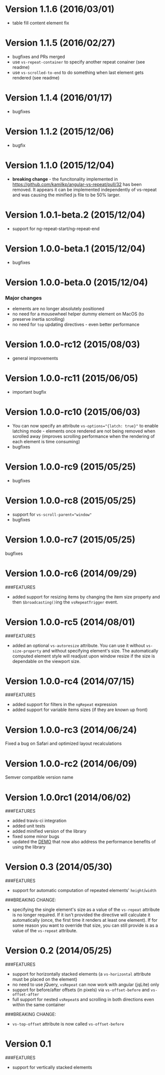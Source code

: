 Version 1.1.6 (2016/03/01)
=================

  * table fill content element fix

Version 1.1.5 (2016/02/27)
=================

  * bugfixes and PRs merged
  * use `vs-repeat-container` to specify another repeat conainer (see readme)
  * use `vs-scrolled-to-end` to do something when last element gets rendered (see readme)

Version 1.1.4 (2016/01/17)
=================

  * bugfixes

Version 1.1.2 (2015/12/06)
=================

  * bugfix

Version 1.1.0 (2015/12/04)
=================

  * **breaking change** - the funcitonality implemented in https://github.com/kamilkp/angular-vs-repeat/pull/32 has been removed. It appears it can be implemented independently of vs-repeat and was causing the minified js file to be 50% larger.

Version 1.0.1-beta.2 (2015/12/04)
=================

  * support for ng-repeat-start/ng-repeat-end

Version 1.0.0-beta.1 (2015/12/04)
=================

  * bugfixes

Version 1.0.0-beta.0 (2015/12/04)
=================

### Major changes
  * elements are no longer absolutely positioned
  * no need for a mousewheel helper dummy element on MacOS (to preserve inertia scrolling)
  * no need for `top` updating directives - even better performance

Version 1.0.0-rc12 (2015/08/03)
=================

  * general improvements

Version 1.0.0-rc11 (2015/06/05)
=================

  * important bugfix

Version 1.0.0-rc10 (2015/06/03)
=================

  * You can now specify an attribute `vs-options="{latch: true}"` to enable latching mode - elements once rendered are not being removed when scrolled away (improves scrolling performance when the rendering of each element is time consuming)
  * bugfixes

Version 1.0.0-rc9 (2015/05/25)
=================

  * bugfixes

Version 1.0.0-rc8 (2015/05/25)
=================

  * support for `vs-scroll-parent="window"`
  * bugfixes

Version 1.0.0-rc7 (2015/05/25)
=================

bugfixes

Version 1.0.0-rc6 (2014/09/29)
=================

###FEATURES
  * added support for resizing items by changing the item size property and then `$broadcasting()`ing the ``vsRepeatTrigger`` event.

Version 1.0.0-rc5 (2014/08/01)
=================

###FEATURES
  * added an optional `vs-autoresize` attribute. You can use it without `vs-size-property` and without specifying element's size. The automatically computed element style will readjust upon window resize if the size is dependable on the viewport size.

Version 1.0.0-rc4 (2014/07/15)
=================

###FEATURES
  * added support for filters in the `ngRepeat` expression
  * added support for variable items sizes (if they are known up front)

Version 1.0.0-rc3 (2014/06/24)
=================
Fixed a bug on Safari and optimized layout recalculations

Version 1.0.0-rc2 (2014/06/09)
=================
Semver compatible version name

Version 1.0.0rc1 (2014/06/02)
=================

###FEATURES
- added travis-ci integration
- added unit tests
- added minified version of the library
- fixed some minor bugs
- updated the [DEMO](http://kamilkp.github.io/angular-vs-repeat/) that now also address the performance benefits of using the library

Version 0.3 (2014/05/30)
=================

###FEATURES
- support for automatic computation of repeated elements' `height`/`width`

###BREAKING CHANGE:
- specifying the single element's size as a value of the `vs-repeat` attribute is no longer required. If it isn't provided the directive will calculate it automatically (once, the first time it renders at least one element). If for some reason you want to override that size, you can still provide is as a value of the `vs-repeat` attribute.

Version 0.2 (2014/05/25)
=================

###FEATURES
- support for horizontally stacked elements (a `vs-horizontal` attribute must be placed on the element)
- no need to use jQuery, `vsRepeat` can now work with angular (jqLite) only
- support for before/after offsets (in pixels) via `vs-offset-before` and `vs-offset-after`
- full support for nested `vsRepeat`s and scrolling in both directions even within the same container

###BREAKING CHANGE:
- `vs-top-offset` attribute is now called `vs-offset-before`

Version 0.1
=================

###FEATURES
- support for vertically stacked elements
